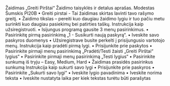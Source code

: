 Žaidimas „Greiti Pirštai“
Žaidimo taisyklės ir detalus aprašas.
Modestas Šumskis PI20B
•	Greiti pirstai - Tai žaidimas skirtas lavinti tavo rašymo greitį.
•	Žaidimo tikslas – pereiti kuo daugiau žaidimo lygiu ir tuo pačiu metu surinkti kuo daugiau pasiekimų bei patirties taškų.
Instrukcija kaip užsiregistruoti.
•	Isijungus programą gausite 3 menų pasirinkimus. 
•	Pasirinkitę pirmą pasirinkimą „1 - Susikurti naują paskyrą“.
•	Iveskite savo paskyros duomenys
•	Užsiregistrave busite perkelti į prisijungusio vartotojo menų.
Instrukcija kaip pradėti pirmą lygi.
•	Prisijunkite prie paskytos
•	Pasirinkite pirmaji menų pasirinkimą „Pradėti/Testi žaisti „Greiti Pirštai“ lygius“
•	Pasirinkite pirmaji menų pasirinkimą „Testi lygius“
•	Pasirinkite sunkumą iš tryju – Easy, Medium, Hard
•	Žaidimas prasidės pasirinkus sunkumą
Instrukcija kaip sukurti savo lygi
•	Prisijunkite prie paskyros
•	Pasirinkite „Sukurti savo lygi“
•	Iveskite lygio pavadinima
•	Iveskite norima teksta
•	Iveskite nustatyta laika per kiek tekstas turėtu būti parašytas
